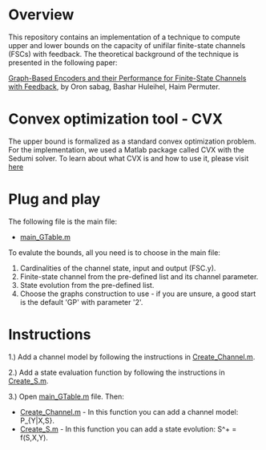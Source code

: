# Overview
This repository contains an implementation of a technique to compute upper and lower bounds on the capacity of unifilar finite-state channels (FSCs) with feedback. The theoretical background of the technique is presented in the following paper:

[Graph-Based Encoders and their Performance for Finite-State Channels with Feedback](https://arxiv.org/abs/1907.08063), by Oron sabag, Bashar Huleihel, Haim Permuter.

# Convex optimization tool - CVX
The upper bound is formalized as a standard convex optimization problem. For the implementation, we used a Matlab package called CVX with the Sedumi solver. To learn about what CVX is and how to use it, please visit [here](http://cvxr.com/cvx/)

# Plug and play
The following file is the main file:
- [main_GTable.m](https://github.com/Basharh1/Bounds_on_Finite_State_Channels/blob/master/Code/Main_GTable.m) 

To evalute the bounds, all you need is to choose in the main file:
1. Cardinalities of the channel state, input and output (FSC.y).
2. Finite-state channel from the pre-defined list and its channel parameter.
3. State evolution from the pre-defined list.
4. Choose the graphs construction to use - if you are unsure, a good start is the default 'GP' with parameter '2'.

# Instructions
1.) Add a channel model by following the instructions in [Create_Channel.m](https://github.com/Basharh1/Bounds_on_Finite_State_Channels/blob/master/Code/Create_Channel.m).  

2.) Add a state evaluation function by following the instructions in [Create_S.m](https://github.com/Basharh1/Bounds_on_Finite_State_Channels/blob/master/Code/Create_S.m).

3.) Open [main_GTable.m](https://github.com/Basharh1/Bounds_on_Finite_State_Channels/blob/master/Code/Main_GTable.m) file. Then:


- [Create_Channel.m](https://github.com/Basharh1/Bounds_on_Finite_State_Channels/blob/master/Code/Create_Channel.m) - In this function you can add a channel model: P_{Y|X,S}.  
- [Create_S.m](https://github.com/Basharh1/Bounds_on_Finite_State_Channels/blob/master/Code/Create_S.m) - In this function you can add a state evolution: S^+ = f(S,X,Y).  
